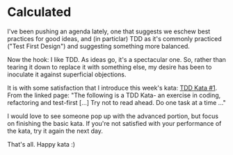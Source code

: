 # Calculated

I've been pushing an agenda lately, one that suggests we eschew best practices for good ideas, and (in particlar) TDD as it's commonly practiced ("Test First Design") and suggesting something more balanced.

Now the hook: I like TDD. As ideas go, it's a spectacular one. So, rather than tearing it down to replace it with something else, my desire has been to inoculate it against superficial objections.

It is with some satisfaction that I introduce this week's kata: [TDD Kata #1](http://osherove.com/tdd-kata-1/). From the linked page: "The following is a TDD Kata- an exercise in coding, refactoring and test-first [...] Try not to read ahead. Do one task at a time ..."

I would love to see someone pop up with the advanced portion, but focus on finishing the basic kata. If you're not satisfied with your performance of the kata, try it again the next day.

That's all. Happy kata :)
